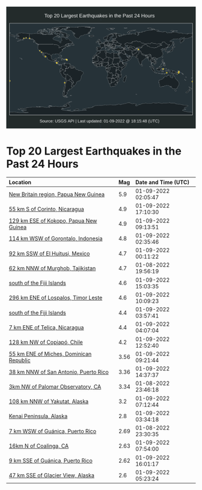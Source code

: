 ![Map](./map.png)

# Top 20 Largest Earthquakes in the Past 24 Hours

| Location | Mag | Date and Time (UTC) |
|:---|:---|:---|
| [New Britain region, Papua New Guinea](https://earthquake.usgs.gov/earthquakes/eventpage/us7000ga9y) | 5.9 | 01-09-2022 02:05:47 |
| [55 km S of Corinto, Nicaragua](https://earthquake.usgs.gov/earthquakes/eventpage/us7000gadx) | 4.9 | 01-09-2022 17:10:30 |
| [129 km ESE of Kokopo, Papua New Guinea](https://earthquake.usgs.gov/earthquakes/eventpage/us7000gaci) | 4.9 | 01-09-2022 09:13:51 |
| [114 km WSW of Gorontalo, Indonesia](https://earthquake.usgs.gov/earthquakes/eventpage/us7000gaaa) | 4.8 | 01-09-2022 02:35:46 |
| [92 km SSW of El Huitusi, Mexico](https://earthquake.usgs.gov/earthquakes/eventpage/us7000ga9j) | 4.7 | 01-09-2022 00:11:22 |
| [62 km NNW of Murghob, Tajikistan](https://earthquake.usgs.gov/earthquakes/eventpage/us7000ga8b) | 4.7 | 01-08-2022 19:56:19 |
| [south of the Fiji Islands](https://earthquake.usgs.gov/earthquakes/eventpage/us7000gadm) | 4.6 | 01-09-2022 15:03:35 |
| [296 km ENE of Lospalos, Timor Leste](https://earthquake.usgs.gov/earthquakes/eventpage/us7000gacn) | 4.6 | 01-09-2022 10:09:23 |
| [south of the Fiji Islands](https://earthquake.usgs.gov/earthquakes/eventpage/us7000gaaj) | 4.4 | 01-09-2022 03:57:41 |
| [7 km ENE of Telica, Nicaragua](https://earthquake.usgs.gov/earthquakes/eventpage/us7000gaap) | 4.4 | 01-09-2022 04:07:04 |
| [128 km NW of Copiapó, Chile](https://earthquake.usgs.gov/earthquakes/eventpage/us7000gad0) | 4.2 | 01-09-2022 12:52:40 |
| [55 km ENE of Miches, Dominican Republic](https://earthquake.usgs.gov/earthquakes/eventpage/pr2022009004) | 3.56 | 01-09-2022 09:21:44 |
| [38 km NNW of San Antonio, Puerto Rico](https://earthquake.usgs.gov/earthquakes/eventpage/pr2022009005) | 3.36 | 01-09-2022 14:37:37 |
| [3km NW of Palomar Observatory, CA](https://earthquake.usgs.gov/earthquakes/eventpage/ci39906383) | 3.34 | 01-08-2022 23:46:18 |
| [108 km NNW of Yakutat, Alaska](https://earthquake.usgs.gov/earthquakes/eventpage/us7000gab8) | 3.2 | 01-09-2022 07:12:44 |
| [Kenai Peninsula, Alaska](https://earthquake.usgs.gov/earthquakes/eventpage/ak022extqyw) | 2.8 | 01-09-2022 03:34:18 |
| [7 km WSW of Guánica, Puerto Rico](https://earthquake.usgs.gov/earthquakes/eventpage/pr2022008002) | 2.69 | 01-08-2022 23:30:35 |
| [16km N of Coalinga, CA](https://earthquake.usgs.gov/earthquakes/eventpage/nc73676091) | 2.63 | 01-09-2022 07:54:00 |
| [9 km SSE of Guánica, Puerto Rico](https://earthquake.usgs.gov/earthquakes/eventpage/pr2022009007) | 2.62 | 01-09-2022 16:01:17 |
| [47 km SSE of Glacier View, Alaska](https://earthquake.usgs.gov/earthquakes/eventpage/ak022eyy9rm) | 2.6 | 01-09-2022 05:23:24 |
